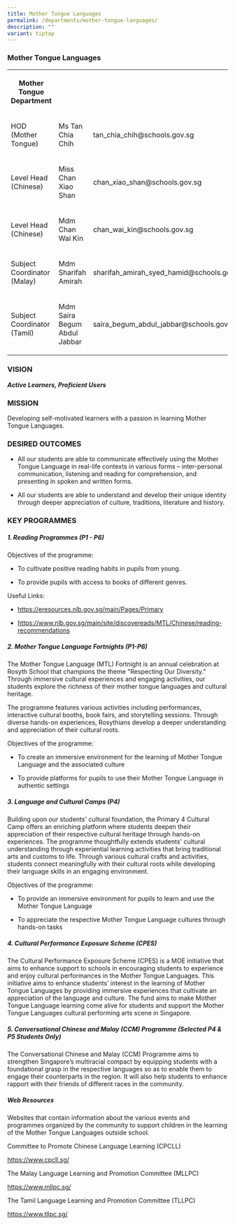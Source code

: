 ```yaml
---
title: Mother Tongue Languages
permalink: /departments/mother-tongue-languages/
description: ""
variant: tiptap
---
```

<h3>Mother Tongue Languages</h3>
<table style="minWidth: 75px">
<colgroup>
<col>
<col>
<col>
</colgroup>
<tbody>
<tr>
<th rowspan="1" colspan="1">
<p>Mother Tongue Department</p>
</th>
<th rowspan="1" colspan="1">
<p></p>
</th>
<th rowspan="1" colspan="1">
<p></p>
</th>
</tr>
<tr>
<td rowspan="1" colspan="1">
<p>HOD (Mother Tongue)</p>
</td>
<td rowspan="1" colspan="1">
<p>Ms Tan Chia Chih</p>
</td>
<td rowspan="1" colspan="1">
<p>tan_chia_chih@schools.gov.sg</p>
</td>
</tr>
<tr>
<td rowspan="1" colspan="1">
<p>Level Head (Chinese)</p>
</td>
<td rowspan="1" colspan="1">
<p>Miss Chan Xiao Shan</p>
</td>
<td rowspan="1" colspan="1">
<p>chan_xiao_shan@schools.gov.sg</p>
</td>
</tr>
<tr>
<td rowspan="1" colspan="1">
<p>Level Head (Chinese)</p>
</td>
<td rowspan="1" colspan="1">
<p>Mdm Chan Wai Kin</p>
</td>
<td rowspan="1" colspan="1">
<p>chan_wai_kin@schools.gov.sg</p>
</td>
</tr>
<tr>
<td rowspan="1" colspan="1">
<p>Subject Coordinator (Malay)</p>
</td>
<td rowspan="1" colspan="1">
<p>Mdm Sharifah Amirah</p>
</td>
<td rowspan="1" colspan="1">
<p>sharifah_amirah_syed_hamid@schools.gov.sg</p>
</td>
</tr>
<tr>
<td rowspan="1" colspan="1">
<p>Subject Coordinator (Tamil)</p>
</td>
<td rowspan="1" colspan="1">
<p>Mdm Saira Begum Abdul Jabbar</p>
</td>
<td rowspan="1" colspan="1">
<p>saira_begum_abdul_jabbar@schools.gov.sg</p>
</td>
</tr>
</tbody>
</table>
<h3>VISION</h3>
<p><strong><em>Active Learners, Proficient Users</em></strong>
</p>
<h3>MISSION</h3>
<p>Developing self-motivated learners with a passion in learning Mother Tongue
Languages.</p>
<h3>DESIRED OUTCOMES</h3>
<ul data-tight="true" class="tight">
<li>
<p>All our students are able to communicate effectively using the Mother
Tongue Language in real-life contexts in various forms – inter-personal
communication, listening and reading for comprehension, and presenting
in spoken and written forms.</p>
</li>
<li>
<p>All our students are able to understand and develop their unique identity
through deeper appreciation of culture, traditions, literature and history.</p>
</li>
</ul>
<h3>KEY PROGRAMMES</h3>
<h5>1. Reading Programmes (P1 - P6)</h5>
<p>Objectives of the programme:</p>
<ul data-tight="true" class="tight">
<li>
<p>To cultivate positive reading habits in pupils from young.</p>
</li>
<li>
<p>To provide pupils with access to books of different genres.</p>
</li>
</ul>
<p>Useful Links:</p>
<ul data-tight="true" class="tight">
<li>
<p><a href="https://eresources.nlb.gov.sg/main/Pages/Primary" rel="noopener noreferrer nofollow" target="_blank">https://eresources.nlb.gov.sg/main/Pages/Primary</a>
</p>
</li>
<li>
<p><a href="https://www.nlb.gov.sg/main/site/discovereads/MTL/Chinese/reading-recommendations" rel="noopener noreferrer nofollow" target="_blank">https://www.nlb.gov.sg/main/site/discovereads/MTL/Chinese/reading-recommendations</a>
</p>
</li>
</ul>
<p></p>
<h5>2. Mother Tongue Language Fortnights (P1-P6)</h5>
<p>The Mother Tongue Language (MTL) Fortnight is an annual celebration at
Rosyth School that champions the theme "Respecting Our Diversity." Through
immersive cultural experiences and engaging activities, our students explore
the richness of their mother tongue languages and cultural heritage.</p>
<p>The programme features various activities including performances, interactive
cultural booths, book fairs, and storytelling sessions. Through diverse
hands-on experiences, Rosythians develop a deeper understanding and appreciation
of their cultural roots.</p>
<p>Objectives of the programme:</p>
<ul data-tight="true" class="tight">
<li>
<p>To create an immersive environment for the learning of Mother Tongue Language
and the associated culture</p>
</li>
<li>
<p>To provide platforms for pupils to use their Mother Tongue Language in
authentic settings</p>
</li>
</ul>
<p></p>
<h5>3. Language and Cultural Camps (P4)</h5>
<p>Building upon our students' cultural foundation, the Primary 4 Cultural
Camp offers an enriching platform where students deepen their appreciation
of their respective cultural heritage through hands-on experiences. The
programme thoughtfully extends students' cultural understanding through
experiential learning activities that bring traditional arts and customs
to life. Through various cultural crafts and activities, students connect
meaningfully with their cultural roots while developing their language
skills in an engaging environment.</p>
<p>Objectives of the programme:</p>
<ul data-tight="true" class="tight">
<li>
<p>To provide an immersive environment for pupils to learn and use the Mother
Tongue Language</p>
</li>
<li>
<p>To appreciate the respective Mother Tongue Language cultures through hands-on
tasks</p>
</li>
</ul>
<p></p>
<h5>4. Cultural Performance Exposure Scheme (CPES)</h5>
<p>The Cultural Performance Exposure Scheme (CPES) is a MOE initiative that
aims to enhance support to schools in encouraging students to experience
and enjoy cultural performances in the Mother Tongue Languages. This initiative
aims to enhance students’ interest in the learning of Mother Tongue Languages
by providing immersive experiences that cultivate an appreciation of the
language and culture. The fund aims to make Mother Tongue Language learning
come alive for students and support the Mother Tongue Languages cultural
performing arts scene in Singapore.</p>
<p></p>
<h5>5. Conversational Chinese and Malay (CCM) Programme (Selected P4 &amp; P5 Students Only)</h5>
<p>The Conversational Chinese and Malay (CCM) Programme aims to strengthen
Singapore’s multiracial compact by equipping students with a foundational
grasp in the respective languages so as to enable them to engage their
counterparts in the region. It will also help students to enhance rapport
with their friends of different races in the community.</p>
<p></p>
<h5>Web Resources</h5>
<p>Websites that contain information about the various events and programmes
organized by the community to support children in the learning of the Mother
Tongue Languages outside school.</p>
<p></p>
<p>Committee to Promote Chinese Language Learning (CPCLL)</p>
<p><a href="https://www.cpcll.sg/" rel="noopener noreferrer nofollow" target="_blank">https://www.cpcll.sg/</a>
</p>
<p>The Malay Language Learning and Promotion Committee (MLLPC)</p>
<p><a href="https://www.mllpc.sg/" rel="noopener noreferrer nofollow" target="_blank">https://www.mllpc.sg/</a>
</p>
<p>The Tamil Language Learning and Promotion Committee (TLLPC)</p>
<p><a href="https://www.tllpc.sg/" rel="noopener noreferrer nofollow" target="_blank">https://www.tllpc.sg/</a>
</p>
<p></p>
<p></p>